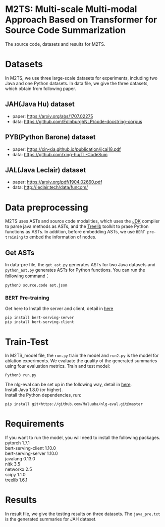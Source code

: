 # M2TS: Multi-scale Multi-modal Approach Based on Transformer for Source Code Summarization
The source code, datasets and results for M2TS.
# Datasets
In M2TS, we use three large-scale datasets for experiments, including two Java and one Python datasets. In data file, we give the three datasets, which obtain from following paper.
## JAH(Java Hu) dataset
* paper: https://arxiv.org/abs/1707.02275
* data: https://github.com/EdinburghNLP/code-docstring-corpus
## PYB(Python Barone) dataset
* paper: https://xin-xia.github.io/publication/ijcai18.pdf
* data: https://github.com/xing-hu/TL-CodeSum
## JAL(Java Leclair) dataset
* paper: https://arxiv.org/pdf/1904.02660.pdf
* data: http://leclair.tech/data/funcom/
# Data preprocessing
M2TS uses ASTs and source code modalities, which uses the [JDK](http://www.eclipse.org/jdt/) compiler to parse java methods as ASTs, and the [Treelib](https://treelib.readthedocs.io/en/latest/) toolkit to prase Python functions as ASTs. In addition, before embedding ASTs, we use `BERT pre-training` to embed the information of nodes. 
## Get ASTs
In data-pre file, the `get_ast.py` generates ASTs for two Java datasets and `python_ast.py` generates ASTs for Python functions. You can run the following command：
```
python3 source.code ast.json
```
### BERT Pre-training
Get here to Install the server and client, detail in [here](https://github.com/hanxiao/bert-as-service)  
```
pip install bert-serving-server  
pip install bert-serving-client
```
# Train-Test
In M2TS_model file, the `run.py` train the model and `run2.py` is the model for ablation experiments. We evaluate the quality of the generated summaries using four evaluation metrics.
Train and test model:  
```
Python3 run.py
```
The nlg-eval can be set up in the following way, detail in [here](https://github.com/Maluuba/nlg-eval).  
Install Java 1.8.0 (or higher).  
Install the Python dependencies, run:
```
pip install git+https://github.com/Maluuba/nlg-eval.git@master
```
# Requirements
If you want to run the model, you will need to install the following packages.  
pytorch 1.7.1  
bert-serving-client 1.10.0  
bert-serving-server 1.10.0  
javalang 0.13.0  
nltk 3.5  
networkx 2.5  
scipy 1.1.0  
treelib 1.6.1
# Results
In result file, we give the testing results on three datasets. The `java_pre.txt` is the generated summaries for JAH dataset.
